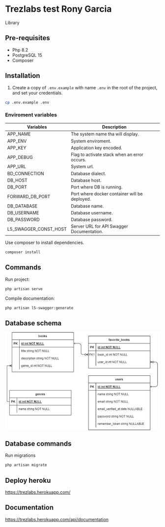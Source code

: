 # Trezlabs test Rony Garcia

Library

## Pre-requisites
- Php 8.2
- PostgreSQL 15
- Composer

## Installation
1. Create a copy of `.env.example` with name `.env`
in the root of the project, and set your credentials.

```bash
cp .env.example .env
```

### Enviroment variables
| Variables| Description|  
| ----------- | -----------|
|APP_NAME                             |The system name tha will display.
|APP_ENV 	                                 |System enviroment.
|APP_KEY                                    |Application key encoded.
|APP_DEBUG                                 |Flag to activate stack when an error occurs.
|APP_URL                              |System url.
|BD_CONNECTION                               |Database dialect.
|DB_HOST                     |Database host. 
|DB_PORT                 |Port where DB is running.
|FORWARD_DB_PORT                 |Port where docker container will be deployed.
|DB_DATABASE                               |Database name. 
|DB_USERNAME                               |Database username.
|DB_PASSWORD                               |Database password.
|L5_SWAGGER_CONST_HOST                               |Server URL for API Swagger Documentation.

Use composer to install dependencies.

```bash
composer install
```
## Commands
Run project: 
```bash
php artisan serve
``` 
Compile documentation:
```bash
php artisan l5-swagger:generate
``` 
## Database schema
![Database schema](./DatabaseSchema.jpeg "Database schema")

## Database commands
Run migrations
```bash
php artisan migrate
``` 
## Deploy heroku
https://trezlabs.herokuapp.com/

## Documentation
https://trezlabs.herokuapp.com/api/documentation